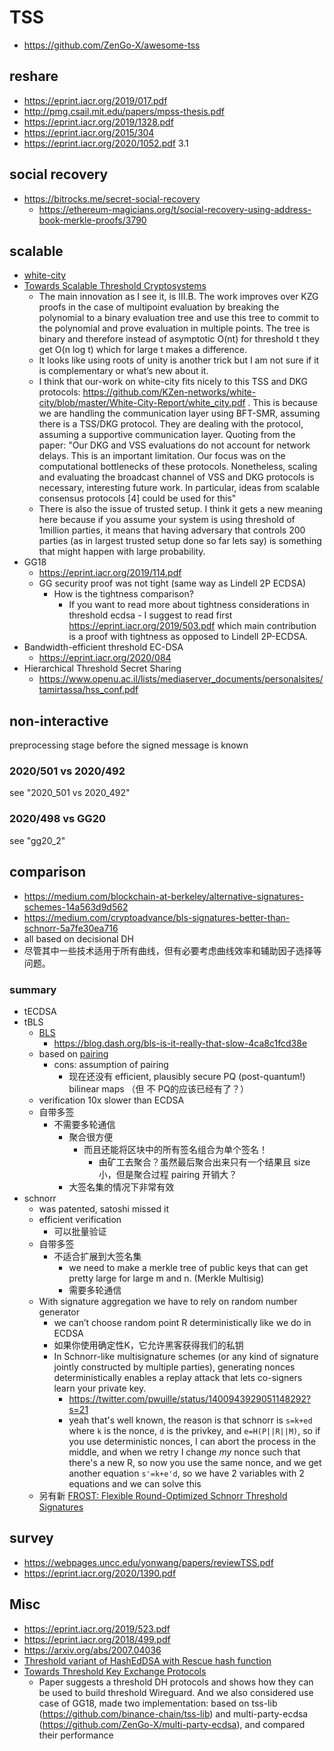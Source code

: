 # TSS

+ https://github.com/ZenGo-X/awesome-tss

## reshare
+ https://eprint.iacr.org/2019/017.pdf
+ http://pmg.csail.mit.edu/papers/mpss-thesis.pdf
+ https://eprint.iacr.org/2019/1328.pdf
+ https://eprint.iacr.org/2015/304
+ https://eprint.iacr.org/2020/1052.pdf 3.1

## social recovery
+ https://bitrocks.me/secret-social-recovery
    * https://ethereum-magicians.org/t/social-recovery-using-address-book-merkle-proofs/3790

## scalable

+ [white-city](https://github.com/KZen-networks/white-city)
+ [Towards Scalable Threshold Cryptosystems](https://www.computer.org/csdl/proceedings-article/sp/2020/349700b242/1i0rIwLapqM)
    * The main innovation as I see it, is III.B. The work improves over KZG proofs in the case of multipoint evaluation by breaking the polynomial to a binary evaluation tree and use this tree to commit to the polynomial and prove evaluation in multiple points. The tree is binary and therefore instead of asymptotic O(nt) for threshold t they get O(n log t) which for large t makes a difference. 
    - It looks like using roots of unity is another trick but I am not sure if it is complementary or what’s  new about it.
    - I think that our-work on white-city fits nicely to this TSS and DKG protocols: https://github.com/KZen-networks/white-city/blob/master/White-City-Report/white_city.pdf . This is because we are handling the communication layer using BFT-SMR, assuming there is a TSS/DKG protocol. They are dealing with the protocol, assuming a supportive communication layer. Quoting from the paper: "Our DKG and VSS evaluations do not account for network delays. This is an important limitation. Our focus was on the computational bottlenecks of these protocols. Nonetheless, scaling and evaluating the broadcast channel of VSS and DKG protocols is necessary, interesting future work. In particular, ideas from scalable consensus protocols [4] could be used for this"
    - There is also the issue of trusted setup. I think it gets a new meaning here because if you assume your system is using threshold of 1million parties, it means that having adversary that controls 200 parties (as in largest trusted setup done so far lets say) is something that might happen with large probability.
+ GG18
    * https://eprint.iacr.org/2019/114.pdf
    * GG security proof was not tight (same way as Lindell 2P ECDSA)
        * How is the tightness comparison?
            * If you want to read more about tightness considerations in threshold ecdsa - I suggest to read first https://eprint.iacr.org/2019/503.pdf which main contribution is a proof with tightness as opposed to Lindell 2P-ECDSA.
+ Bandwidth-efficient threshold EC-DSA
    * https://eprint.iacr.org/2020/084
+ Hierarchical Threshold Secret Sharing
    * https://www.openu.ac.il/lists/mediaserver_documents/personalsites/tamirtassa/hss_conf.pdf


## non-interactive
preprocessing stage before the signed message is known

### 2020/501 vs 2020/492
see "2020_501 vs 2020_492"

### 2020/498 vs GG20
see "gg20_2"

<!-- 
### Efficient Constant-Round MPC with Identifiable Abort and Public Verifiability
https://eprint.iacr.org/2020/767
 -->

## comparison
+ https://medium.com/blockchain-at-berkeley/alternative-signatures-schemes-14a563d9d562
+ https://medium.com/cryptoadvance/bls-signatures-better-than-schnorr-5a7fe30ea716
+ all based on decisional DH
+ 尽管其中一些技术适用于所有曲线，但有必要考虑曲线效率和辅助因子选择等问题。

### summary
+ tECDSA
+ tBLS
    + [BLS](https://crypto.stanford.edu/~dabo/pubs/papers/BLSmultisig.html)
        * https://blog.dash.org/bls-is-it-really-that-slow-4ca8c1fcd38e
    * based on [pairing](/notes/crypto/pairing)
        - cons: assumption of pairing
            + 现在还没有 efficient, plausibly secure PQ (post-quantum!) bilinear maps （但 不 PQ的应该已经有了？）
    * verification 10x slower than ECDSA
    * 自带多签
        - 不需要多轮通信
            - 聚合很方便
                - 而且还能将区块中的所有签名组合为单个签名！
                    + 由矿工去聚合？虽然最后聚合出来只有一个结果且 size 小，但是聚合过程 pairing 开销大？
            * 大签名集的情况下非常有效
+ schnorr
    * was patented, satoshi missed it
    * efficient verification
        - 可以批量验证
    * 自带多签
        - 不适合扩展到大签名集
            + we need to make a merkle tree of public keys that can get pretty large for large m and n. (Merkle Multisig)
            - 需要多轮通信
    * With signature aggregation we have to rely on random number generator
        * we can’t choose random point R deterministically like we do in ECDSA
        * 如果你使用确定性K，它允许黑客获得我们的私钥
        * In Schnorr-like multisignature schemes (or any kind of signature jointly constructed by multiple parties), generating nonces deterministically enables a replay attack that lets co-signers learn your private key.
            - https://twitter.com/pwuille/status/1400943929051148292?s=21
            - yeah that's well known, the reason is that schnorr is `s=k+ed` where `k` is the nonce, `d` is the privkey, and `e=H(P||R||M)`, so if you use deterministic nonces, I can abort the process in the middle, and when we retry I change *my* nonce such that there's a new R, so now you use the same nonce, and we get another equation `s'=k+e'd`, so we have 2 variables with 2 equations and we can solve this
    + 另有新 [FROST: Flexible Round-Optimized Schnorr Threshold Signatures](https://eprint.iacr.org/2020/852.pdf)

## survey
+ https://webpages.uncc.edu/yonwang/papers/reviewTSS.pdf
+ https://eprint.iacr.org/2020/1390.pdf

## Misc
+ https://eprint.iacr.org/2019/523.pdf
+ https://eprint.iacr.org/2018/499.pdf
+ https://arxiv.org/abs/2007.04036
+ [Threshold variant of HashEdDSA with Rescue hash function](https://eprint.iacr.org/2020/214.pdf)
+ [Towards Threshold Key Exchange Protocols](https://arxiv.org/abs/2101.00084)
    + Paper suggests a threshold DH protocols and shows how they can be used to build threshold Wireguard. And we also considered use case of GG18, made two implementation: based on tss-lib (https://github.com/binance-chain/tss-lib) and multi-party-ecdsa (https://github.com/ZenGo-X/multi-party-ecdsa), and compared their performance